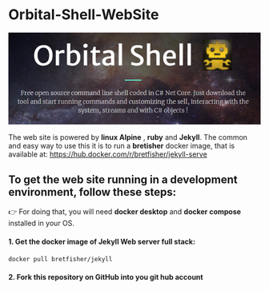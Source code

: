 # Orbital-Shell-WebSite

![orbsh](assets/orbsh-web.png)

The web site is powered by **linux Alpine** , **ruby** and **Jekyll**. The common and easy way to use this it is to run a **bretisher** docker image, that is available at:
https://hub.docker.com/r/bretfisher/jekyll-serve


## To get the web site running in a development environment, follow these steps:

👉 For doing that, you will need **docker desktop** and **docker compose** installed in your OS.

#### 1. Get the docker image of Jekyll Web server full stack:

```shell
docker pull bretfisher/jekyll
```

#### 2. Fork this repository on GitHub into you git hub account


